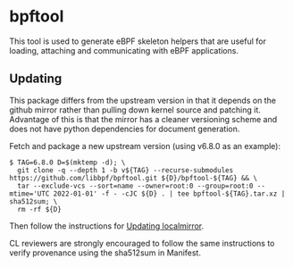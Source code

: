 # bpftool

This tool is used to generate eBPF skeleton helpers that are useful for loading,
attaching and communicating with eBPF applications.

## Updating

This package differs from the upstream version in that it depends on the github
mirror rather than pulling down kernel source and patching it. Advantage of this
is that the mirror has a cleaner versioning scheme and does not have python
dependencies for document generation.

Fetch and package a new upstream version (using v6.8.0 as an example):

```
$ TAG=6.8.0 D=$(mktemp -d); \
  git clone -q --depth 1 -b v${TAG} --recurse-submodules https://github.com/libbpf/bpftool.git ${D}/bpftool-${TAG} && \
  tar --exclude-vcs --sort=name --owner=root:0 --group=root:0 --mtime='UTC 2022-01-01' -f - -cJC ${D} . | tee bpftool-${TAG}.tar.xz | sha512sum; \
  rm -rf ${D}
```

Then follow the instructions for
[Updating localmirror](https://chromium.googlesource.com/chromiumos/docs/+/HEAD/archive_mirrors.md#Updating-localmirror-localmirror_private).

CL reviewers are strongly encouraged to follow the same instructions to verify
provenance using the sha512sum in Manifest.
